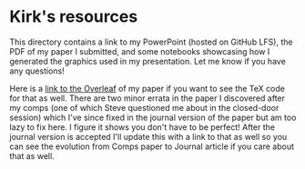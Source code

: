 # Kirk's resources

This directory contains a link to my PowerPoint (hosted on GitHub LFS), the PDF of my paper I submitted, and some notebooks showcasing how I generated the graphics used in my presentation. Let me know if you have any questions!

Here is a [link to the Overleaf](https://www.overleaf.com/read/mvccwvbkftnk) of my paper if you want to see the TeX code for that as well. There are two minor errata in the paper I discovered after my comps (one of which Steve questioned me about in the closed-door session) which I've since fixed in the journal version of the paper but am too lazy to fix here. I figure it shows you don't have to be perfect! After the journal version is accepted I'll update this with a link to that as well so you can see the evolution from Comps paper to Journal article if you care about that as well.
